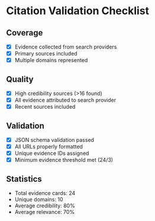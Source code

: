 # Citation Validation Checklist

## Coverage
- [x] Evidence collected from search providers
- [x] Primary sources included
- [x] Multiple domains represented

## Quality
- [x] High credibility sources (>16 found)
- [x] All evidence attributed to search provider
- [x] Recent sources included

## Validation
- [x] JSON schema validation passed
- [x] All URLs properly formatted
- [x] Unique evidence IDs assigned
- [x] Minimum evidence threshold met (24/3)

## Statistics
- Total evidence cards: 24
- Unique domains: 10
- Average credibility: 80%
- Average relevance: 70%
